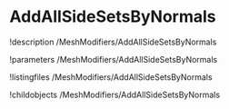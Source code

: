 <!-- MOOSE Documentation Stub: Remove this when content is added. -->

# AddAllSideSetsByNormals
!description /MeshModifiers/AddAllSideSetsByNormals

!parameters /MeshModifiers/AddAllSideSetsByNormals

!listingfiles /MeshModifiers/AddAllSideSetsByNormals

!childobjects /MeshModifiers/AddAllSideSetsByNormals
